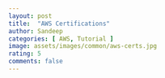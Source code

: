 ```yaml
---
layout: post
title:  "AWS Certifications"
author: Sandeep
categories: [ AWS, Tutorial ]
image: assets/images/common/aws-certs.jpg
rating: 5
comments: false
---
```


